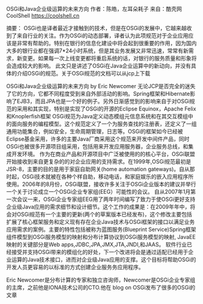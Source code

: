 OSGi和Java企业级运算的未来方向
作者：陈皓，左耳朵耗子
来自：酷壳网 CoolShell https://coolshell.cn

摘要：
OSGi也是译者最近才接触到的技术，但是在OSGi的发展中，它越来越收到了来自行业的关注。作为OSGi的动态部署，译者认为此项规范对于企业应用应该是非常有帮助的。特别在银行的信息化建设中将会起到很重要的作用，因为国内大多的银行业都在强调7*24小时系统，但是其业务发展又非常迅速，常常有新需求，新变更。如果每一次上线变更都将重启系统的话，对银行的服务质量和形象将会造成较大的影响。 此文只是讲述了OSGi在Java企业运算中的新动向，并没有具体的介绍OSGi的规范。关于OSGi规范的文档可以从jcp上下载

OSGi和Java企业级运算的未来方向
by Eric Newcomer
无论JCP是否完全的迷失了它的方向，它都不同程度受到来自外部活动的影响。Spring框架和Hibernate影响了EJB3，而且JPA也是一个好的例子。另外日渐感觉到的影响来自于对OSGi规范的采用和其实现，特别是实现了OSGi的开源的Eclipse Equinox，Apache Felix和Knoplerfish框架
OSGi规范为Java定义动态模组元信息系统和在其交互模组中的面向服务的编程模型。这个规范定义了一个为服务查找的注册表，还定义了一组通用功能集合，例如安全，生命周期管理，日志等。OSGi的框架如今已经被Eclipse基金采用，许多的主要Java厂商采用这个规范来开发中间件产品，同时OSGi也被很多开源项目组采用，包括用来开发应用服务器，企业服务总线，和集成开发环境。
作为在商业产品和开源项目中广泛被使用的的核心平台，OSGi联盟开始接收到来自更复杂的的对企业应用的支持需求。在1999年,OSGi规范最初是JSR-8，主要的目的是用于家庭自助网关(home automation gateways)。自从那时起，OSGi技术就被在各种个样自助，移动电话，和家庭娱乐的嵌入应用程序所使用。2006年的8月份，OSGi联盟，接收许多关注于OSGi企业版本的建议并举行一个关于讨论成立一个OSGi企业专家组(EEG）可能性的会议。
自从2007年1月第一次会议一来，OSGi企业专家组EEG用了两年时间编写了致力于使OSGi更好支持企业级Java应用的需求细节和设计细节。这个工作的成果是：在2009年年中，将会对OSGi规范有一个主要的更新(两个的草案版本已经发布)，这个修改主要包括扩展了核心框架服务和定义现有存在企业Java技术与OSGi框架的接口以满足业务应用需求的案例。主要的特性包括被称为蓝图服务(Blueprint Service)Spring框架组件模型到OSGi服务模型的映射和分布计算协议到OSGi服务模型的映射, JavaEE映射的关键部分是Web apps,JDBC,JPA,JMX,JTA,JNDI,和JAAS。
软件行业已经接受并支持OSGi带来的模组化的好处，下一个改进将会是通过适配已经用于企业运算的Java技术接口，进而对企业级Java应用的支撑。这个目标将帮助OSGi的开发人员更容易的以标准的方式创建企业服务务应用程序。

Eric Newcomer是分布计算的专家和独立咨询师，Newcomer是OSGi企业专家组的主席，之前他是IONA技术公司的CTO.他在 blog on OSGi发布了很多的OSGi的文章